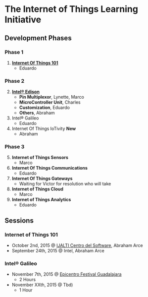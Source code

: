 The Internet of Things Learning Initiative
==

## Development Phases

### Phase 1
1. [**Internet Of Things 101**](https://theiotlearninginitiative.gitbooks.io/internetofthings101/)
   - Eduardo

### Phase 2
2. [**Intel® Edison**](https://theiotlearninginitiative.gitbooks.io/inteledison/)
   - **Pin Multiplexor**, Lynette, Marco
   - **MicroController Unit**, Charles
   - **Customization**, Eduardo
   - **Others**, Abraham
3. Intel® Galileo
   - Eduardo
4. Internet Of Things IoTivity **New**
   - Abraham

### Phase 3
5. **Internet of Things Sensors**
   - Marco
6. **Internet Of Things Communications**
   - Eduardo
7. **Internet Of Things Gateways**
   -  Waiting for Victor for resolution who will take
8. **Internet of Things Cloud**
   - Marco
9. **Internet of Things Analytics**
   - Eduardo

## Sessions

### Internet of Things 101
- October 2nd, 2015 @ [IJALTI Centro del Software](http://ijalti.org.mx/parque/centro-del-software/), Abraham Arce
- September 24th, 2015 @ Intel, Abraham Arce

### Intel® Galileo
- November 7th, 2015 @ [Epicentro Festival Guadalajara](http://www.epicentrofestival.com/)
  - 2 Hours
- November XXth, 2015 @ Tbd)
  - 1 Hour